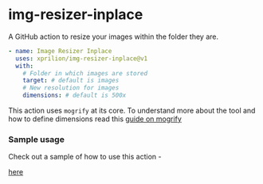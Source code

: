 # img-resizer-inplace

A GitHub action to resize your images within the folder they are.

```yml
- name: Image Resizer Inplace
  uses: xprilion/img-resizer-inplace@v1
  with:
    # Folder in which images are stored
    target: # default is images
    # New resolution for images
    dimensions: # default is 500x
```

This action uses `mogrify` at its core. To understand more about the tool and how to define dimensions read this [guide on mogrify](https://imagemagick.org/script/mogrify.php)

### Sample usage

Check out a sample of how to use this action - 

[here](https://github.com/dsc-x/dsc-x.github.io/blob/dev/.github/workflows/main.yml)
